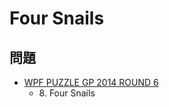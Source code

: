 # Four Snails

## 問題
- [WPF PUZZLE GP 2014 ROUND 6](../questions/wpfpgp2014-6.md)
	- 8\. Four Snails
